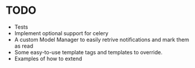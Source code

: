 TODO
====

 * Tests
 * Implement optional support for celery
 * A custom Model Manager to easily retrive notifications and mark them as read
 * Some easy-to-use template tags and templates to override.
 * Examples of how to extend
